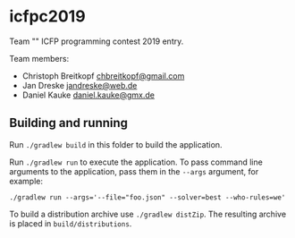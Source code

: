 # icfpc2019

Team "" ICFP programming contest 2019 entry.

Team members:

- Christoph Breitkopf <chbreitkopf@gmail.com>
- Jan Dreske <jandreske@web.de>
- Daniel Kauke <daniel.kauke@gmx.de>

## Building and running

Run `./gradlew build` in this folder to build the application.

Run `./gradlew run` to execute the application.
To pass command line arguments to the application, pass them in the `--args` argument,
for example:

    ./gradlew run --args='--file="foo.json" --solver=best --who-rules=we'

To build a distribution archive use `./gradlew distZip`. The resulting archive
is placed in `build/distributions`.

